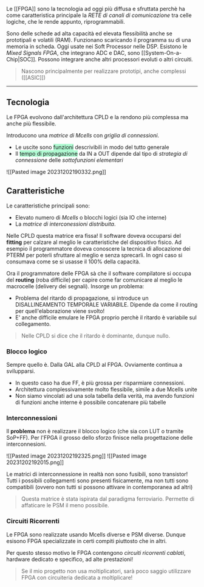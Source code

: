 Le [[FPGA]] sono la tecnologia ad oggi più diffusa e sfruttata perchè ha come caratteristica principale la *RETE di canali di comunicazione* tra celle logiche, che le rende appunto, riprogrammabili.

Sono delle schede ad alta capacità ed elevata flessibilità anche se prototipali e volatili (RAM).
Funzionano scaricando il programma su di una memoria in scheda.
Oggi usate nei Soft Processor nelle DSP.
Esistono le *Mixed Signals FPGA*, che integrano ADC e DAC, sono [[System-On-a-Chip|SOC]].
Possono integrare anche altri processori evoluti o altri circuiti.
>Nascono principalmente per realizzare prototipi, anche complessi ([[ASIC]])

---
## Tecnologia
Le FPGA evolvono dall'architettura CPLD e la rendono più complessa ma anche più flessibile.

Introducono una *matrice di Mcells* con *griglia di connessioni*.
- Le uscite sono <span style="background:#affad1">funzioni</span> descrivibili in modo del tutto generale
- Il <span style="background:#affad1">tempo di propagazione</span> da IN a OUT dipende dal tipo di *strategia di connessione* delle *sottofunzioni elementari*

![[Pasted image 20231202190332.png]]

## Caratteristiche
Le caratteristiche principali sono:
- Elevato numero di *Mcells* o blocchi logici (sia IO che interne)
- La *matrice di interconessioni distribuita*. 

Nelle CPLD questa matrice era fissa! Il software doveva occuparsi del **fitting** per calzare al meglio le caratteristiche del dispositivo fisico. 
Ad esempio il programmatore doveva conoscere la tecnica di allocazione dei PTERM per poterli sfruttare al meglio e senza sprecarli. In ogni caso si consumava come se si usasse il 100% della capacità.

Ora il programmatore delle FPGA sà che il software compilatore si occupa del **routing** (roba difficile) per capire come far comunicare al meglio le macrocelle (delivery dei segnali).
Insorge un problema:
- Problema del ritardo di propagazione, si introduce un DISALLINEAMENTO TEMPORALE VARIABILE. Dipende da come il routing per quell'elaborazione viene svolto!
- E' anche difficile emulare le FPGA proprio perchè il ritardo è variabile sul collegamento.
>Nelle CPLD si dice che il ritardo è dominante, dunque nullo.

### Blocco logico
Sempre quello è. Dalla GAL alla CPLD al FPGA. Ovviamente continua a svilupparsi.

- In questo caso ha due FF, è più grossa per risparmiare connessioni.
- Architettura complessivamente molto flessibile, simile a due Mcells unite
- Non siamo vincolati ad una sola tabella della verità, ma avendo funzioni di funzioni anche interne è possibile concatenare più tabelle

### Interconnessioni
Il **problema** non è realizzare il blocco logico (che sia con LUT o tramite SoP+FF). Per l'FPGA il grosso dello sforzo finisce nella progettazione delle interconnesioni.

![[Pasted image 20231202192325.png]]
![[Pasted image 20231202192015.png]]

Le matrici di interconnessione in realtà non sono fusibili, sono transistor!
Tutti i possibili collegamenti sono presenti fisicamente, ma non tutti sono compatibili (ovvero non tutti si possono attivare in contemporanea ad altri)
>Questa matrice è stata ispirata dal paradigma ferroviario. Permette di affaticare le PSM il meno possibile.

### Circuiti Ricorrenti
Le FPGA sono realizzate usando Mcells diverse e PSM diverse. Dunque esisono FPGA specializzate in certi compiti piuttosto che in altri.

Per questo stesso motivo le FPGA contengono *circuiti ricorrenti cablati*, hardware dedicato e specifico, ad alte prestazioni!
>Se il mio progetto non usa moltiplicatori, sarà poco saggio utilizzare FPGA con circuiteria dedicata a moltiplicare!



